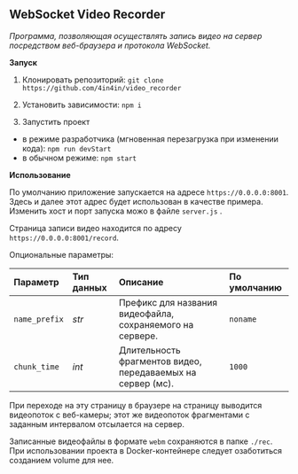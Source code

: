 ## WebSocket Video Recorder ##

_Программа, позволяющая осуществлять запись видео на сервер посредством веб-браузера и протокола WebSocket._


__Запуск__

1. Клонировать репозиторий:  `git clone https://github.com/4in4in/video_recorder`

2. Установить зависимости: `npm i`

3. Запустить проект 

- в режиме разработчика (мгновенная перезагрузка при изменении кода): `npm run devStart`
- в обычном режиме: `npm start`


__Использование__

По умолчанию приложение запускается на адресе `https://0.0.0.0:8001`. Здесь и далее этот адрес будет использован в качестве примера. Изменить хост и порт запуска можо в файле `server.js` .

Страница записи видео находится по адресу `https://0.0.0.0:8001/record`.

Опциональные параметры:

| Параметр      | Тип данных  | Описание                                                    | По умолчанию
|:---           |:---         |:---                                                         |:---
| `name_prefix` | _str_       | Префикс для названия видеофайла, сохраняемого на сервере.   | `noname`
| `chunk_time`  | _int_       | Длительность фрагментов видео, передаваемых на сервер (мс). | `1000`

При переходе на эту страницу в браузере на страницу выводится видеопоток с веб-камеры; этот же видеопоток фрагментами с заданным интервалом отсылается на сервер.

Записанные видеофайлы в формате `webm` сохраняются в папке `./rec`. При использовании проекта в Docker-контейнере следует озаботиться созданием volume для нее. 